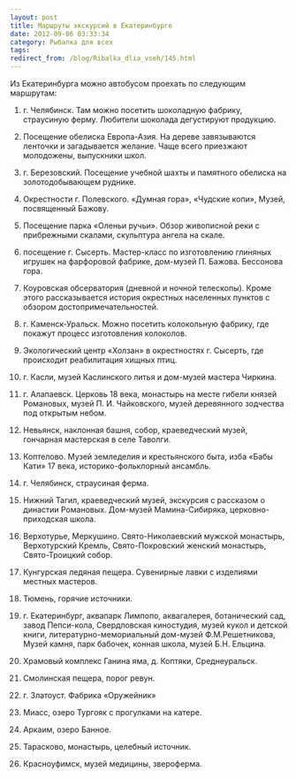 ```yaml
---
layout: post
title: Маршруты экскурсий в Екатеринбурге
date: 2012-09-06 03:33:34
category: Рыбалка для всех
tags:
redirect_from: /blog/Ribalka_dlia_vseh/145.html
---
```

Из Екатеринбурга можно автобусом проехать по следующим маршрутам:

1. г. Челябинск. Там можно посетить шоколадную фабрику, страусиную
ферму. Любители шоколада дегустируют продукцию.

2. Посещение обелиска Европа-Азия. На дереве завязываются ленточки и
загадывается желание. Чаще всего приезжают молодожены, выпускники школ. 

3. г. Березовский. Посещение учебной шахты и памятного обелиска на
золотодобывающем руднике.

4. Окрестности г. Полевского. «Думная гора», «Чудские копи», Музей,
посвященный Бажову.

5. Посещение парка «Оленьи ручьи». Обзор живописной реки с прибрежными
скалами, скульптура ангела на скале.

6. посещение г. Сысерть. Мастер-класс по изготовлению глиняных игрушек
на фарфоровой фабрике, дом-музей П. Бажова. Бессонова гора.

7. Коуровская обсерватория (дневной и ночной телескопы). Кроме этого
рассказывается история окрестных населенных пунктов с обзором
достопримечательностей.

8. г. Каменск-Уральск. Можно посетить колокольную фабрику, где покажут
процесс изготовления колоколов.

9. Экологический центр «Холзан» в окрестностях г. Сысерть, где
происходит реабилитация хищных птиц.

10. г. Касли, музей Каслинского литья и дом-музей мастера Чиркина.

11. г. Алапаевск. Церковь 18 века, монастырь на месте гибели князей
Романовых, музей П. И. Чайковского, музей деревянного зодчества под
открытым небом.

12. Невьянск, наклонная башня, собор, краеведческий музей, гончарная
мастерская в селе Таволги.

13. Коптелово. Музей земледелия и крестьянского быта, изба «Бабы Кати»
17 века, историко-фольклорный ансамбль.

14. г. Челябинск, страусиная ферма.

15. Нижний Тагил, краеведческий музей, экскурсия с рассказом о династии
Романовых. Дом-музей Мамина-Сибиряка, церковно-приходская школа.

16. Верхотурье, Меркушино. Свято-Николаевский мужской монастырь,
Верхотурский Кремль, Свято-Покровский женский монастырь, Свято-Троицкий
собор.

17. Кунгурская ледяная пещера. Сувенирные лавки с изделиями местных
мастеров.

18. Тюмень, горячие источники.

19. г. Екатеринбург, аквапарк Лимпопо, аквагалерея, ботанический сад,
завод Пепси-кола, Свердловская киностудия, музей кукол и детской книги,
литературно-мемориальный дом-музей Ф.М.Решетникова, Музей камня, парк
бабочек, конная школа, музей Б.Н. Ельцина.

20. Храмовый комплекс Ганина яма, д. Коптяки, Среднеуральск.

21. Смолинская пещера, порог ревун.

22. г. Златоуст. Фабрика «Оружейник»

23. Миасс, озеро Тургояк с прогулками на катере.

24. Аркаим, озеро Банное.

25. Тарасково, монастырь, целебный источник.

26. Красноуфимск, музей медицины, звероферма.

